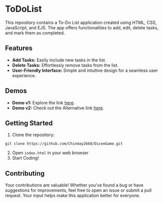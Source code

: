 # ToDoList

This repository contains a To-Do List application created using HTML, CSS, JavaScript, and EJS. The app offers functionalities to add, edit, delete tasks, and mark them as completed.

## Features

- **Add Tasks:** Easily include new tasks in the list.
- **Delete Tasks:** Effortlessly remove tasks from the list.
- **User-Friendly Interface:** Simple and intuitive design for a seamless user experience.

## Demos

- **Demo v1:** Explore the link [here](https://crazy-elk.cyclic.app/).
- **Demo v2:** Check out the Alternative link [here](https://todolist-4kqx.onrender.com/).

## Getting Started

1. Clone the repository: 
```
git clone https://github.com/Chinmay2660/DiceeGame.git
```
2. Open `index.html` in your web browser
3. Start Coding!

## Contributing

Your contributions are valuable! Whether you've found a bug or have suggestions for improvements, feel free to open an issue or submit a pull request. Your input helps make this application better for everyone.
